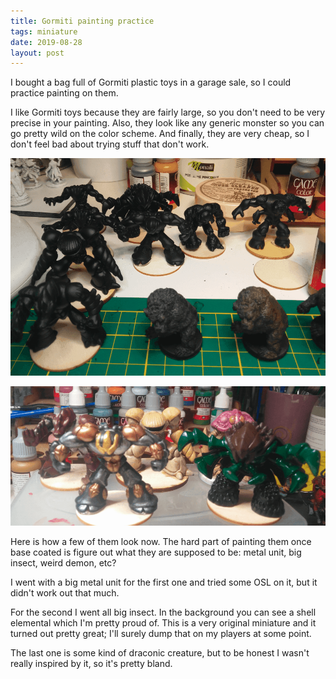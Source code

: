 ```yaml
---
title: Gormiti painting practice
tags: miniature
date: 2019-08-28
layout: post
---
```


I bought a bag full of Gormiti plastic toys in a garage sale, so I could practice painting on them.

I like Gormiti toys because they are fairly large, so you don't need to be very precise in your painting. Also, they look like any generic monster so you can go pretty wild on the color scheme. And finally, they are very cheap, so I don't feel bad about trying stuff that don't work.

![image-20200720151157004](image-20200720151157004.png)

![image-20200720151206281](image-20200720151206281.png)

Here is how a few of them look now. The hard part of painting them once base coated is figure out what they are supposed to be: metal unit, big insect, weird demon, etc?

I went with a big metal unit for the first one and tried some OSL on it, but it didn't work out that much.

For the second I went all big insect. In the background you can see a shell elemental which I'm pretty proud of. This is a very original miniature and it turned out pretty great; I'll surely dump that on my players at some point.

The last one is some kind of draconic creature, but to be honest I wasn't really inspired by it, so it's pretty bland.